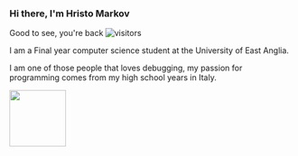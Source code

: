 ### Hi there, I'm Hristo Markov
Good to see, you're back ![visitors](https://visitor-badge.glitch.me/badge?page_id=page.id)

I am a Final year computer science student at the University of East Anglia.

I am one of those people that loves debugging, my passion for programming comes from my high school years in Italy.


<img height="100em" src="https://github-readme-stats.vercel.app/api?username=Hmarkov&show_icons=true&hide_border=true&&count_private=true&include_all_commits=true" />

<!--
**Hmarkov/Hmarkov** is a ✨ _special_ ✨ repository because its `README.md` (this file) appears on your GitHub profile.

Here are some ideas to get you started:
![visitors](https://visitor-badge.glitch.me/badge?page_id=page.id)
-->
<!--START_SECTION:waka-->
<!--END_SECTION:waka-->
